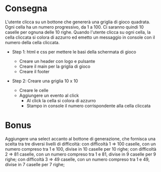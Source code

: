 # Consegna
L'utente clicca su un bottone che genererà una griglia di gioco quadrata.
Ogni cella ha un numero progressivo, da 1 a 100.
Ci saranno quindi 10 caselle per ognuna delle 10 righe.
Quando l'utente clicca su ogni cella, la cella cliccata si colora di azzurro ed emetto un messaggio in console con il numero della cella cliccata.

- Step 1: html e css per mettere le basi della schermata di gioco
    - Creare un header con logo e pulsante
    - Creare il main per la griglia di gioco
    - Creare il footer

- Step 2: Creare una griglia 10 x 10
    - Creare le celle
    - Aggiungere un evento al click 
        - Al click la cella si colora di azzurro
        - Stampo in console il numero corrispondente alla cella cliccata


# Bonus
Aggiungere una select accanto al bottone di generazione, che fornisca una scelta tra tre diversi livelli di difficoltà:
con difficoltà 1 => 100 caselle, con un numero compreso tra 1 e 100, divise in 10 caselle per 10 righe;
con difficoltà 2 => 81 caselle, con un numero compreso tra 1 e 81, divise in 9 caselle per 9 righe;
con difficoltà 3 => 49 caselle, con un numero compreso tra 1 e 49, divise in 7 caselle per 7 righe;

